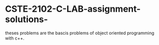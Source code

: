 # CSTE-2102-C-LAB-assignment-solutions-
theses problems are the bascis problems of object oriented programming with c++.
